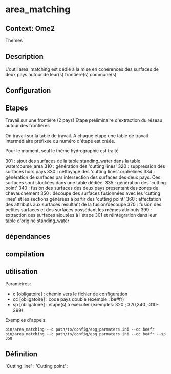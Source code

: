 # area_matching

## Context: Ome2

Thèmes

## Description

L'outil area_matching est dédié à la mise en cohérences des surfaces de deux pays autour de leur(s) frontière(s) commune(s)

## Configuration


## Etapes

Travail sur une frontière (2 pays)
Etape préliminaire d'extraction du réseau autour des frontières

On travail sur la table de travail. A chaque étape une table de travail intermédiaire préfixée du numéro d'étape est créée.

Pour le moment, seul le thème hydrographie est traité

301 : ajout des surfaces de la table standing_water dans la table watercourse_area
310 : génération des 'cutting lines'
320 : suppression des surfaces hors pays
330 : nettoyage des 'cutting lines' orphelines
334 : génération de surfaces par intersection des surfaces des deux pays. Ces surfaces sont stockées dans une table dédiée.
335 : génération des 'cutting point'
340 : fusion des surfaces des deux pays présentant des zones de chevauchement
350 : découpe des surfaces fusionnées avec les 'cutting lines' et les sections générées à partir des 'cutting point'
360 : affectation des attributs aux surfaces résultant de la fusion/découpe
370 : fusion des petites surfaces et des surfaces possédant les mêmes attributs
399 : extraction des surfaces ajoutées à l'étape 301 et réintégration dans leur table d'origine standing_water



## dépendances
## compilation
## utilisation

Paramètres:
* c [obligatoire] : chemin vers le fichier de configuration
* cc [obligatoire] : code pays double (exemple : be#fr)
* sp [obligatoire] : étape(s) à executer (exemples: 320 ; 320,340 ; 310-399)

Exemples d'appels:

~~~
bin/area_matching --c path/to/config/epg_parmaters.ini --cc be#fr
bin/area_matching --c path/to/config/epg_parmaters.ini --cc be#fr --sp 350
~~~

## Définition

'Cutting line' : 
'Cutting point' :